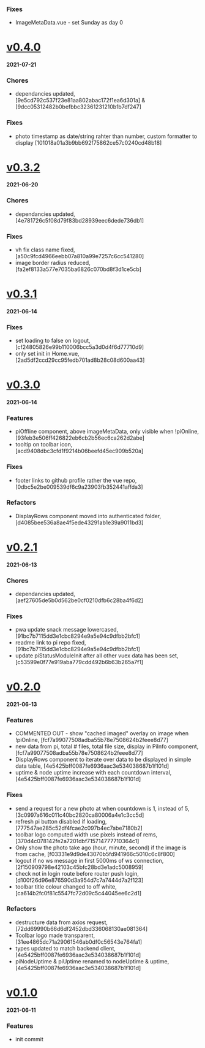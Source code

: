 ### Fixes
+ ImageMetaData.vue - set Sunday as day 0

# <a href='https://github.com/mrjackwills/leafcast_vue/releases/tag/v0.4.0'>v0.4.0</a>
#### 2021-07-21

### Chores
+ dependancies updated, [9e5cd792c537f23e81aa802abac172f1ea6d301a] & [9dcc05312482b0befbbc32361231210b1b7df247]

### Fixes
+ photo timestamp as date/string rahter than number, custom formatter to display [101018a01a3b9bb692f75862ce57c0240cd48b18]


# <a href='https://github.com/mrjackwills/leafcast_vue/releases/tag/v0.3.2'>v0.3.2</a>
#### 2021-06-20

### Chores
+ dependancies updated, [4e781726c5f08d79f83bd28939eec6dede736db1]

### Fixes
+ vh fix class name fixed, [a50c9fcd4966eebb07a810a99e7257c6cc541280]
+ image border radius reduced, [fa2ef8133a577e7035ba6826c070bd8f3d1ce5cb]

# <a href='https://github.com/mrjackwills/leafcast_vue/releases/tag/v0.3.1'>v0.3.1</a>
#### 2021-06-14

### Fixes
+ set loading to false on logout, [cf24805826e99b110006bcc5a3d0d4f6d77710d9]
+ only set init in Home.vue, [2ad5df2ccd29cc95fedb701ad8b28c08d600aa43]


# <a href='https://github.com/mrjackwills/leafcast_vue/releases/tag/v0.3.0'>v0.3.0</a>
#### 2021-06-14

### Features
+ piOffline component, above imageMetaData, only visible when !piOnline, [93feb3e506ff426822eb6cb2b56ec6ca262d2abe]
+ tooltip on toolbar icon, [acd9408dbc3cfd1f9214b06beefd45ec909b520a]

### Fixes
+ footer links to github profile rather the vue repo, [0dbc5e2be009539df6c9a23903fb352441affda3]

### Refactors
+ DisplayRows component moved into authenticated folder, [d4085bee536a8ae4f5ede43291ab1e39a9011bd3]


# <a href='https://github.com/mrjackwills/leafcast_vue/releases/tag/v0.2.1'>v0.2.1</a>
#### 2021-06-13

### Chores
+ dependancies updated, [aef27605de5b0d562be0cf0210dfb6c28ba4f6d2]

### Fixes
+ pwa update snack message lowercased, [91bc7b7115dd3e1cbc8294e9a5e94c9dfbb2bfc1]
+ readme link to pi repo fixed, [91bc7b7115dd3e1cbc8294e9a5e94c9dfbb2bfc1]
+ update piStatusModuleInit after all other vuex data has been set, [c53599e0f77e919aba779cdd492b6b63b265a7f1]

# <a href='https://github.com/mrjackwills/leafcast_vue/releases/tag/v0.2.0'>v0.2.0</a>
#### 2021-06-13

### Features
+ COMMENTED OUT - show "cached imaged" overlay on image when !piOnline, [fcf7a99077508adba55b78e7508624b2feee8d77]
+ new data from pi, total # files, total file size, display in PiInfo component, [fcf7a99077508adba55b78e7508624b2feee8d77]
+ DisplayRows component to iterate over data to be displayed in simple data table, [4e5425bff0087fe6936aac3e534038687b1f101d]
+ uptime & node uptime increase with each countdown interval, [4e5425bff0087fe6936aac3e534038687b1f101d]

### Fixes
+ send a request for a new photo at when countdown is 1, instead of 5, [3c0997a616c011c40bc2820ca80006a4e1c3cc5d]
+ refresh pi button disabled if loading, [777547ae285c52df4fcae2c097b4ec7abe7180b2]
+ toolbar logo computed width use pixels instead of rems, [370d4c078142fe2a7201dbf715714777710364c1]
+ Only show the photo take ago (hour, minute, second) if the image is from cache, [f03331e9d9de43070b5fd941966c5010c6c8f800]
+ logout if no ws message in first 5000ms of ws connection, [2f150909798e42103c45bfc28bd3e1adc5008959]
+ check not in login route before router push login, [d100f26d96e876590d3a954d7c7a7444d7a2f123]
+ toolbar title colour changed to off white, [ca614b2fc0f81c5547fc72d09c5c44045ee6c2d1]

### Refactors
+ destructure data from axios request, [72dd69990b66d6df2452dbd336068130ae081364]
+ Toolbar logo made transparent, [31ee4865dc71a29061546ab0df0c56543e764fa1]
+ types updated to match backend client, [4e5425bff0087fe6936aac3e534038687b1f101d]
+ piNodeUptime & piUptime renamed to nodeUptime & uptime, [4e5425bff0087fe6936aac3e534038687b1f101d]

# <a href='https://github.com/mrjackwills/leafcast_vue/releases/tag/v0.1.0'>v0.1.0</a>
#### 2021-06-11

### Features
+ init commit
